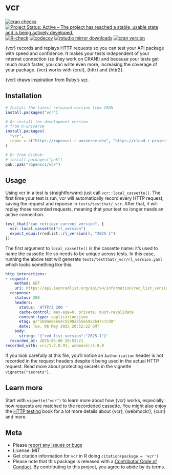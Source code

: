 
# vcr

<!-- README.md is generated from README.Rmd. Please edit that file -->

[![cran
checks](https://badges.cranchecks.info/worst/vcr.svg)](https://CRAN.R-project.org/package=vcr)
[![Project Status: Active – The project has reached a stable, usable
state and is being actively
developed.](https://www.repostatus.org/badges/latest/active.svg)](https://www.repostatus.org/#active)
[![R-check](https://github.com/ropensci/vcr/workflows/R-check/badge.svg)](https://github.com/ropensci/vcr/actions/)
[![codecov](https://codecov.io/gh/ropensci/vcr/branch/main/graph/badge.svg)](https://app.codecov.io/gh/ropensci/vcr)
[![rstudio mirror
downloads](https://cranlogs.r-pkg.org/badges/vcr)](https://github.com/r-hub/cranlogs.app)
[![cran
version](https://www.r-pkg.org/badges/version/vcr)](https://cran.r-project.org/package=vcr)

{vcr} records and replays HTTP requests so you can test your API package
with speed and confidence. It makes your tests independent of your
internet connection (so they work on CRAN!) and because your tests get
much much faster, you can write even more, increasing the coverage of
your package. {vcr} works with {crul}, {httr} and {httr2}.

{vcr} draws inspiration from Ruby’s [vcr](https://github.com/vcr/vcr).

## Installation

``` r
# Install the latest released version from CRAN
install.packages("vcr")

# Or install the development version
# from R-universe
install.packages(
  "vcr",
  repos = c("https://ropensci.r-universe.dev", "https://cloud.r-project.org")
)

# Or from GitHub:
# install.packages("pak")
pak::pak("ropensci/vcr")
```

## Usage

Using vcr in a test is straightforward: just call
`vcr::local_cassette()`. The first time your test is run, vcr will
automatically record every HTTP request, saving the request and reponse
in `tests/testthat/_vcr`. After that, it will replay those recorded
requests, meaning that your test no longer needs an active connection.

``` r
test_that("can retrieve current version", {
  vcr::local_cassette("rl_version")
  expect_equal(rredlist::rl_version(), "2025-1")
})
```

The first argument to `local_cassette()` is the cassette name: it’s used
to name the cassette file so needs to be unique across tests. In this
case, running the above test will generate
`tests/testthat/_vcr/rl_version.yaml` which looks something like this:

``` yaml
http_interactions:
- request:
    method: GET
    uri: https://api.iucnredlist.org/api/v4/information/red_list_version
  response:
    status: 200
    headers:
      status: 'HTTP/2 200 '
      cache-control: max-age=0, private, must-revalidate
      content-type: application/json
      etag: W/"1694e95e54c5590a355e5922b47c7cd9"
      date: Tue, 06 May 2025 20:52:22 GMT
    body:
      string: '{"red_list_version":"2025-1"}'
  recorded_at: 2025-05-06 20:52:21
recorded_with: vcr/1.7.0.91, webmockr/2.0.0
```

If you look carefully at this file, you’ll notice an `Authorization`
header is not recorded in the request headers despite it being used in
the actual HTTP request. Read more about protecting secrets in the
vignette `vignette("secrets")`.

## Learn more

Start with `vignette("vcr")` to learn more about how {vcr} works,
especially how requests are matched to the recordeded cassette. You
might also enjoy the [HTTP
testing](https://books.ropensci.org/http-testing/) book for a lot more
details about {vcr}, {webmockr}, {curl} and more.

## Meta

- Please [report any issues or
  bugs](https://github.com/ropensci/vcr/issues)
- License: MIT
- Get citation information for `vcr` in R doing
  `citation(package = 'vcr')`
- Please note that this package is released with a [Contributor Code of
  Conduct](https://ropensci.org/code-of-conduct/). By contributing to
  this project, you agree to abide by its terms.
